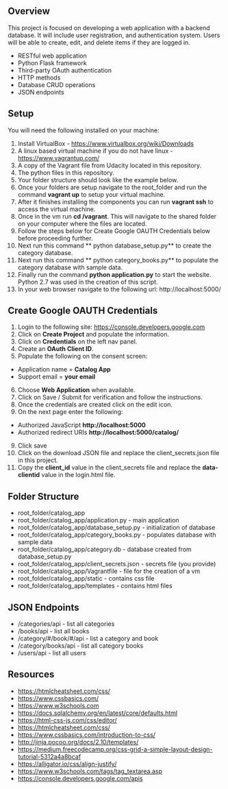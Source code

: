 ## Overview
This project is focused on developing a web application with a backend database. It will include user registration, and authentication system. Users will be able to create, edit, and delete items if they are logged in.
* RESTful web application
* Python Flask framework
* Third-party OAuth authentication
* HTTP methods
* Database CRUD operations
* JSON endpoints

## Setup
You will need the following installed on your machine: 
1. Install VirtualBox - https://www.virtualbox.org/wiki/Downloads
2. A linux based virtual machine if you do not have linux -  https://www.vagrantup.com/
3. A copy of the Vagrant file from Udacity located in this repository.
4. The python files in this repository.
5. Your folder structure should look like the example below.
6. Once your folders are setup navigate to the root_folder and run the command **vagrant up** to setup your virtual machine.
7. After it finishes installing the components you can run **vagrant ssh** to access the virtual machine.
8. Once in the vm run **cd /vagrant**. This will navigate to the shared folder on your computer where the files are located.
9. Follow the steps below for Create Google OAUTH Credentials below before proceeding further.
9. Next run this command ** python database_setup.py** to create the category database.
10. Next run this command ** python category_books.py** to populate the category database with sample data.
11. Finally run the command **python application.py** to start the website. Python 2.7 was used in the creation of this script.
12. In your web browser navigate to the following url: http://localhost:5000/

## Create Google OAUTH Credentials
1. Login to the following site: https://console.developers.google.com
2. Click on **Create Project** and populate the information.
3. Click on **Credentials** on the left nav panel.
4. Create an **OAuth Client ID**.
5. Populate the following on the consent screen:
* Application name = **Catalog App**
* Support email = **your email**
6. Choose **Web Application** when available.
5. Click on Save / Submit for verification and follow the instructions.
7. Once the credentials are created click on the edit icon.
8. On the next page enter the following: 
* Authorized JavaScript **http://localhost:5000**
* Authorized redirect URIs **http://localhost:5000/catalog/**
9. Click save
10. Click on the download JSON file and replace the client_secrets.json file in this project.
11. Copy the **client_id** value in the client_secrets file and replace the **data-clientid** value in the login.html file.


## Folder Structure
 * root_folder/catalog_app
 * root_folder/catalog_app/application.py - main application
 * root_folder/catalog_app/database_setup.py - initialization of database
 * root_folder/catalog_app/category_books.py - populates database with sample data
 * root_folder/catalog_app/category.db - database created from database_setup.py
 * root_folder/catalog_app/client_secrets.json - secrets file (you provide)
 * root_folder/catalog_app/Vagrantfile - file for the creation of a vm
 * root_folder/catalog_app/static - contains css file
 * root_folder/catalog_app/templates - contains html files
 
## JSON Endpoints
* /categories/api - list all categories
* /books/api - list all books
* /category/#/book/#/api - list a category and book
* /category/books/api - list all category books
* /users/api - list all users

## Resources
* https://htmlcheatsheet.com/css/
* https://www.cssbasics.com/
* https://www.w3schools.com
* https://docs.sqlalchemy.org/en/latest/core/defaults.html
* https://html-css-js.com/css/editor/
* https://htmlcheatsheet.com/css/
* https://www.cssbasics.com/introduction-to-css/
* http://jinja.pocoo.org/docs/2.10/templates/
* https://medium.freecodecamp.org/css-grid-a-simple-layout-design-tutorial-5312a4a8bcaf
* https://alligator.io/css/align-justify/
* https://www.w3schools.com/tags/tag_textarea.asp
* https://console.developers.google.com/apis
